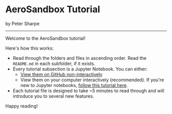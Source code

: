 # AeroSandbox Tutorial

by Peter Sharpe

-----

Welcome to the AeroSandbox tutorial!

Here's how this works: 
* Read through the folders and files in ascending order. Read the `README.md` in each subfolder, if it exists.
* Every tutorial subsection is a Jupyter Notebook. You can either:
  * [View them on GitHub non-interactively](https://github.com/peterdsharpe/AeroSandbox/tree/master/tutorial)
  * View them on your computer interactively (recommended). If you're new to Jupyter notebooks, [follow this tutorial here](https://www.codecademy.com/articles/how-to-use-jupyter-notebooks).
* Each tutorial file is designed to take ~5 minutes to read through and will introduce you to several new features.

Happy reading!